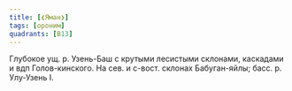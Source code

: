 ```yaml
---
title: [❮Яман❯]
tags: [ороним]
quadrants: [В13]
---
```


Глубокое ущ. р. Узень-Баш с крутыми лесистыми склонами, каскадами и вдп
Голов-кинского. На сев. и с-вост. склонах Бабуган-яйлы; басс. р. Улу-Узень I.
